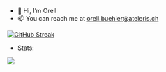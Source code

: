 - 👋 Hi, I’m Orell
- 📫 You can reach me at [orell.buehler@ateleris.ch](mailto:orell.buehler@ateleris.ch)

[![GitHub Streak](https://github-readme-streak-stats.herokuapp.com/?user=OrellBuehler)](https://git.io/streak-stats)

<!---
OrellBuehler/OrellBuehler is a ✨ special ✨ repository because its `README.md` (this file) appears on your GitHub profile.
You can click the Preview link to take a look at your changes.
--->

- Stats:

![](https://komarev.com/ghpvc/?username=OrellBuehler)
